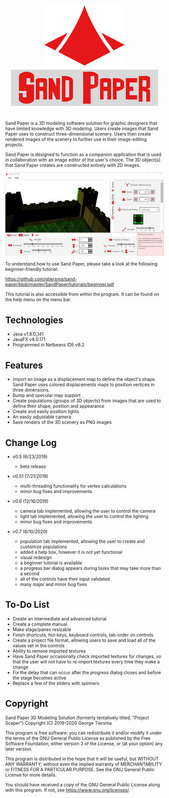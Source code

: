 <p align="center">
    <img src="/presentation/logo.png" height="192" width="256">
    <img src="/presentation/title.png" height="128" width="480">
</p>

#

Sand Paper is a 3D modeling software solution for graphic designers that have limited knowledge with 3D modeling. Users create images that Sand Paper uses to construct three-dimensional scenery. Users then create rendered images of the scenery to further use in their image-editing projects.

Sand Paper is designed to function as a companion application that is used in collaboration with an image editor of the user's choice. The 3D object(s) that Sand Paper creates are constructed entirely with 2D images.

<p align="center">
    <img src="/presentation/screen.png">
</p>

To understand how to use Sand Paper, please take a look at the following beginner-friendly tutorial:

https://github.com/gtiersma/sand-paper/blob/master/SandPaper/tutorials/beginner.pdf

This tutorial is also accessible from within the program. It can be found on the help menu on the menu bar.

# Technologies

* Java v1.8.0_141
* JavaFX v8.0.171
* Programmed in Netbeans IDE v8.2

# Features

* Import an image as a displacement map to define the object's shape. Sand Paper uses colored displacements maps to position vertices in three dimensions.
* Bump and specular map support
* Create populations (groups of 3D objects) from images that are used to define their shape, position and appearance
* Create and easily position lights
* An easily adjustable camera
* Save renders of the 3D scenery as PNG images

# Change Log

* v0.5 (6/23/2019)
    * beta release
  
* v0.51 (7/21/2019)
    * multi-threading functionality for vertex calculations
    * minor bug fixes and improvements

* v0.6 (12/16/2019)
    * camera tab implemented, allowing the user to control the camera
    * light tab implemented, allowing the user to control the lighting
    * minor bug fixes and improvements

* v0.7 (6/10/2020)
    * population tab implemented, allowing the user to create and customize populations
    * added a help box, however it is not yet functional
    * visual redesign
    * a beginner tutorial is available
    * a progress bar dialog appears during tasks that may take more than a second
    * all of the controls have their input validated
    * many major and minor bug fixes
  
# To-Do List

* Create an intermediate and advanced tutorial
* Create a complete manual
* Make stage/panes resizable
* Finish shortcuts, hot-keys, keyboard controls, tab-order on controls
* Create a project file format, allowing users to save and load all of the values set in the controls
* Ability to remove imported textures
* Have Sand Paper occasionally check imported textures for changes, so that the user will not have to re-import textures every time they make a change
* Fix the delay that can occur after the progress dialog closes and before the stage becomes active
* Replace a few of the sliders with spinners

# Copyright

Sand Paper 3D Modeling Solution (formerly tentatively titled, "Project Scaper")
Copyright (C) 2019-2020 George Tiersma

This program is free software: you can redistribute it and/or modify it under the terms of the GNU General Public License as published by the Free Software Foundation, either version 3 of the License, or (at your option) any later version.

This program is distributed in the hope that it will be useful, but WITHOUT ANY WARRANTY; without even the implied warranty of MERCHANTABILITY or FITNESS FOR A PARTICULAR PURPOSE.  See the GNU General Public License for more details.

You should have received a copy of the GNU General Public License along with this program.  If not, see <https://www.gnu.org/licenses/>.